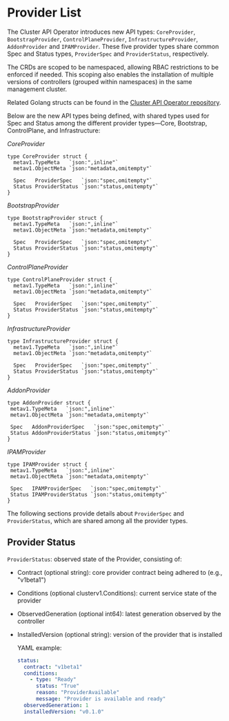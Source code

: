 # Provider List

The Cluster API Operator introduces new API types: `CoreProvider`, `BootstrapProvider`, `ControlPlaneProvider`, `InfrastructureProvider`, `AddonProvider` and `IPAMProvider`. These five provider types share common Spec and Status types, `ProviderSpec` and `ProviderStatus`, respectively.

The CRDs are scoped to be namespaced, allowing RBAC restrictions to be enforced if needed. This scoping also enables the installation of multiple versions of controllers (grouped within namespaces) in the same management cluster.

Related Golang structs can be found in the [Cluster API Operator repository](https://github.com/kahirokunn/cluster-api-operator/tree/main/api/v1alpha1).

Below are the new API types being defined, with shared types used for Spec and Status among the different provider types—Core, Bootstrap, ControlPlane, and Infrastructure:

*CoreProvider*

```golang
type CoreProvider struct {
  metav1.TypeMeta   `json:",inline"`
  metav1.ObjectMeta `json:"metadata,omitempty"`

  Spec   ProviderSpec   `json:"spec,omitempty"`
  Status ProviderStatus `json:"status,omitempty"`
}
```

*BootstrapProvider*

```golang
type BootstrapProvider struct {
  metav1.TypeMeta   `json:",inline"`
  metav1.ObjectMeta `json:"metadata,omitempty"`

  Spec   ProviderSpec   `json:"spec,omitempty"`
  Status ProviderStatus `json:"status,omitempty"`
}
```

*ControlPlaneProvider*

```golang
type ControlPlaneProvider struct {
  metav1.TypeMeta   `json:",inline"`
  metav1.ObjectMeta `json:"metadata,omitempty"`

  Spec   ProviderSpec   `json:"spec,omitempty"`
  Status ProviderStatus `json:"status,omitempty"`
}
```

*InfrastructureProvider*

```golang
type InfrastructureProvider struct {
  metav1.TypeMeta   `json:",inline"`
  metav1.ObjectMeta `json:"metadata,omitempty"`

  Spec   ProviderSpec   `json:"spec,omitempty"`
  Status ProviderStatus `json:"status,omitempty"`
}
```

*AddonProvider*

```golang
type AddonProvider struct {
 metav1.TypeMeta   `json:",inline"`
 metav1.ObjectMeta `json:"metadata,omitempty"`

 Spec   AddonProviderSpec   `json:"spec,omitempty"`
 Status AddonProviderStatus `json:"status,omitempty"`
}
```

*IPAMProvider*

```golang
type IPAMProvider struct {
 metav1.TypeMeta   `json:",inline"`
 metav1.ObjectMeta `json:"metadata,omitempty"`

 Spec   IPAMProviderSpec   `json:"spec,omitempty"`
 Status IPAMProviderStatus `json:"status,omitempty"`
}
```

The following sections provide details about `ProviderSpec` and `ProviderStatus`, which are shared among all the provider types.

## Provider Status

`ProviderStatus`: observed state of the Provider, consisting of:

- Contract (optional string): core provider contract being adhered to (e.g., "v1beta1")
- Conditions (optional clusterv1.Conditions): current service state of the provider
- ObservedGeneration (optional int64): latest generation observed by the controller
- InstalledVersion (optional string): version of the provider that is installed

   YAML example:

   ```yaml
   status:
     contract: "v1beta1"
     conditions:
       - type: "Ready"
         status: "True"
         reason: "ProviderAvailable"
         message: "Provider is available and ready"
     observedGeneration: 1
     installedVersion: "v0.1.0"
   ```
